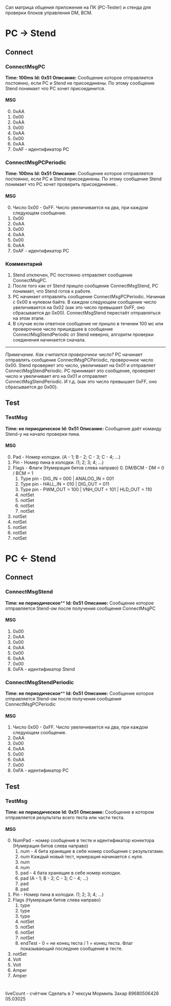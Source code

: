 Can матрица общения приложения на ПК (PC-Tester) и стенда для проверки блоков управления DM, BCM.
# PC -> Stend
## Connect
### ConnectMsgPC
**Time: 100ms**
**Id: 0x51**
**Описание:** Сообщение которое отправляется постоянно, если PC и Stend не присоединены. По этому сообщение Stend понимает что PC хочет присоединится.
#### MSG
0. 0xAA
1. 0x00
2. 0xAA
3. 0x00
4. 0xAA
5. 0x00
6. 0xAA
7. 0xAF - идентификатор PC
### ConnectMsgPCPeriodic
**Time: 100ms**
**Id: 0x51**
**Описание:** Сообщение которое отправляется постоянно, если PC и Stend присоединены. По этому сообщение Stend понимает что PC хочет проверить присоединение..
#### MSG
0. Число 0x00 - 0xFF. Число увеличивается на два, при каждом следующем сообщение.
1. 0x00
2. 0xAA
3. 0x00
4. 0xAA
5. 0x00
6. 0xAA
7. 0xAF - идентификатор PC
### Комментарий
1. Stend отключен, PC постоянно отправляет сообщение ConnectMsgPC. 
2. После того как от Stend пришло сообщение ConnectMsgStend, PC понимает, что Stend готов к работе.
3. PC начинает отправлять сообщение ConnectMsgPCPeriodic. Начиная с 0x00 в нулевом байте. В каждом следующем сообщение число увеличивается на 0x02 (как это число превышает 0xFF, оно сбрасывается до 0x00). ConnectMsgStend перестаёт отправляться на этом этапе.
4. В случае если ответное сообщение не пришло в течении 100 мс или проверочное число пришедшее в сообщение ConnectMsgStendPeriodic от Stend неверно, алгоритм проверки соединения начинается сначала.
-------------
*Примечание. Как считается проверочное число?*
PC начинает отправлять сообщение ConnectMsgPCPeriodic, проверочное число 0x00. Stend проверяет это число, увеличивает на 0x01 и отправляет ConnectMsgStendPeriodic. PC принимает это сообщение, проверяет число и увеличивает его на 0x01 и отправляет ConnectMsgStendPeriodic. И т.д. (как это число превышает 0xFF, оно сбрасывается до 0x00).
## Test
### TestMsg
**Time: не периодическое**
**Id: 0x51**
**Описание:** Сообщение даёт команду Stend-у на начало проверки пина. 
#### MSG
0. Pad - Номер колодки. (A - 1; B - 2; C - 3; C - 4; ...)
1. Pin - Номер пина в колодки. (1; 2; 3; 4; ...)
2. Flags - Флаги (Нумерация битов слева направо)
	0. DM/BCM - DM = 0 / BCM = 1
	1. Type pin - DIG_IN = 000 | ANALOG_IN = 001
	2. Type pin - HALL_IN = 010 | DIG_OUT = 011 
	3. Type pin - PWM_OUT = 100 | VNH_OUT = 101 | HLD_OUT = 110
	4. notSet
	5. notSet
	6. notSet
	7. notSet
3. notSet
4. notSet
5. notSet
6. notSet
7. notSet


# PC <- Stend
##  Connect
### ConnectMsgStend
**Time: не периодическое****
**Id: 0x51**
**Описание:** Сообщение которое отправляется Stend-ом после получения сообщения ConnectMsgPC
#### MSG
1. 0x00
2. 0xAA
3. 0x00
4. 0xAA
5. 0x00
6. 0xAA
7. 0x00
8. 0xFA - идентификатор Stend
### ConnectMsgStendPeriodic
**Time: не периодическое****
**Id: 0x51**
**Описание:** Сообщение которое отправляется Stend-ом после получения сообщения ConnectMsgPCPeriodic
#### MSG
1. Число 0x00 - 0xFF. Число увеличивается на два, при каждом следующем сообщение.
2. 0xAA 
3. 0x00
4. 0xAA
5. 0x00
6. 0xAA
7. 0x00
8. 0xFA - идентификатор PC
## Test
### TestMsg
**Time: не периодическое**
**Id: 0x51**
**Описание:** Сообщение в котором отправляется результаты всего теста или части теста.
#### MSG
0. NumPad - номер сообщения в тесте и идентификатор конектора (Нумерация битов слева направо)
	1. num - 4 бита хранящие в себе номер сообщения с результатами.
	2. num   Каждый новый тест, нумерация начинается с нуля. 
	3. num
	4. num
	5. pad - 4 бата хранящие в себе номер колодки. 
	6. pad   (A - 1; B - 2; C - 3; C - 4; ...)
	7. pad
	8. pad
1.  Pin - Номер пина в колодки. (1; 2; 3; 4; ...)
2. Flags (Нумерация битов слева направо)
	1. type
	2. type
	3. type
	4. notSet
	5. notSet
	6. notSet
	7. notSet
	8. endTest - 0 = не конец теста / 1 = конец теста. Флаг показывающий последние сообщение в тесте.
3. notSet
4. Volt
5. Volt
6. Amper
7. Amper

#
liveCount - счётчик
Сделать в 7 чексум
Мормиль Захар 89680506426 
05.03025 